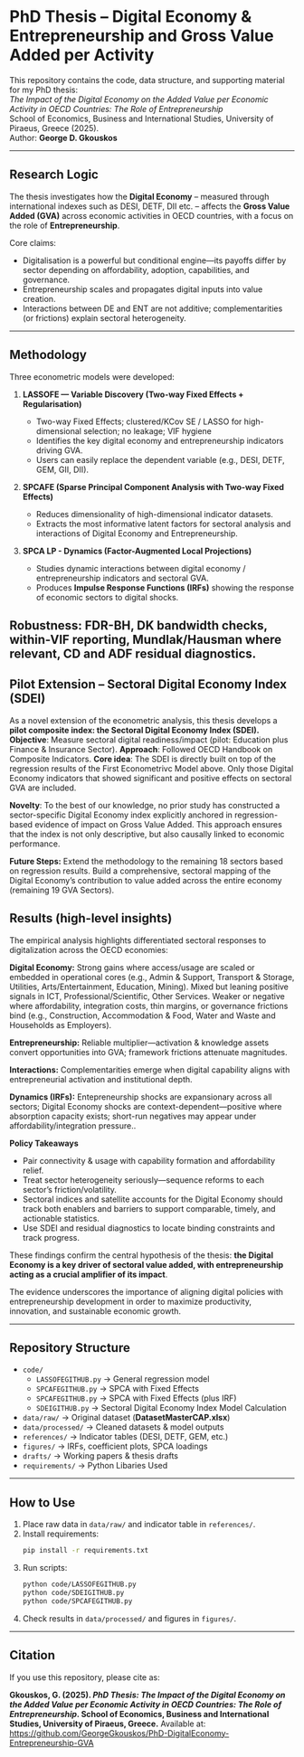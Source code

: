 
# PhD Thesis – Digital Economy & Entrepreneurship and Gross Value Added per Activity

This repository contains the code, data structure, and supporting material for my PhD thesis:  
*The Impact of the Digital Economy on the Added Value per Economic Activity in OECD Countries: The Role of Entrepreneurship*  
School of Economics, Business and International Studies, University of Piraeus, Greece (2025).  
Author: **George D. Gkouskos**

---

## Research Logic
The thesis investigates how the **Digital Economy** – measured through international indexes such as DESI, DETF, DII etc. – affects the **Gross Value Added (GVA)** across economic activities in OECD countries, with a focus on the role of **Entrepreneurship**.  

Core claims:
- Digitalisation is a powerful but conditional engine—its payoffs differ by sector depending on affordability, adoption, capabilities, and governance.
- Entrepreneurship scales and propagates digital inputs into value creation.
- Interactions between DE and ENT are not additive; complementarities (or frictions) explain sectoral heterogeneity.

---

## Methodology
Three econometric models were developed:

1. **LASSOFE — Variable Discovery (Two-way Fixed Effects + Regularisation)**  
   - Two-way Fixed Effects; clustered/KCov SE / LASSO for high-dimensional selection; no leakage; VIF hygiene 
   - Identifies the key digital economy and entrepreneurship indicators driving GVA.  
   - Users can easily replace the dependent variable (e.g., DESI, DETF, GEM, GII, DII).  

2. **SPCAFE (Sparse Principal Component Analysis with Two-way Fixed Effects)**  
   - Reduces dimensionality of high-dimensional indicator datasets.  
   - Extracts the most informative latent factors for sectoral analysis and interactions of Digital Economy and Entrepreneurship.  

3. **SPCA LP - Dynamics (Factor-Augmented Local Projections)**  
   - Studies dynamic interactions between digital economy / entrepreneurship indicators and sectoral GVA.  
   - Produces **Impulse Response Functions (IRFs)** showing the response of economic sectors to digital shocks.  


Robustness: FDR-BH, DK bandwidth checks, within-VIF reporting, Mundlak/Hausman where relevant, CD and ADF residual diagnostics.
---
## Pilot Extension – Sectoral Digital Economy Index (SDEI)

As a novel extension of the econometric analysis, this thesis develops a **pilot composite index: the Sectoral Digital Economy Index (SDEI).**
**Objective**: Measure sectoral digital readiness/impact (pilot: Education  plus Finance & Insurance Sector).
**Approach**: Followed OECD Handbook on Composite Indicators.
**Core idea**: The SDEI is directly built on top of the regression results of the First Econometrivc Model above. Only those Digital Economy indicators that showed significant and positive effects on sectoral GVA are included.

**Novelty**: 
To the best of our knowledge, no prior study has constructed a sector-specific Digital Economy index explicitly anchored in regression-based evidence of impact on Gross Value Added. This approach ensures that the index is not only descriptive, but also causally linked to economic performance.

**Future Steps:**
Extend the methodology to the remaining 18 sectors based on regression results.
Build a comprehensive, sectoral mapping of the Digital Economy’s contribution to value added across the entire economy (remaining 19 GVA Sectors).

## Results (high-level insights)

The empirical analysis highlights differentiated sectoral responses to digitalization across the OECD economies:

**Digital Economy:** Strong gains where access/usage are scaled or embedded in operational cores (e.g., Admin & Support, Transport & Storage, Utilities, Arts/Entertainment, Education, Mining). Mixed but leaning positive signals in ICT, Professional/Scientific, Other Services. Weaker or negative where affordability, integration costs, thin margins, or governance frictions bind (e.g., Construction, Accommodation & Food, Water and Waste and Households as Employers).

**Entrepreneurship:** Reliable multiplier—activation & knowledge assets convert opportunities into GVA; framework frictions attenuate magnitudes.

**Interactions:** Complementarities emerge when digital capability aligns with entrepreneurial activation and institutional depth.

**Dynamics (IRFs):** Entepreneurship shocks are expansionary across all sectors; Digital Economy shocks are context-dependent—positive where absorption capacity exists; short-run negatives may appear under affordability/integration pressure..

**Policy Takeaways**
- Pair connectivity & usage with capability formation and affordability relief.
- Treat sector heterogeneity seriously—sequence reforms to each sector’s friction/volatility.
- Sectoral indices and satellite accounts for the Digital Economy should track both enablers and barriers to support comparable, timely, and actionable statistics.
- Use SDEI and residual diagnostics to locate binding constraints and track progress.

These findings confirm the central hypothesis of the thesis: **the Digital Economy is a key driver of sectoral value added, with entrepreneurship acting as a crucial amplifier of its impact**. 

The evidence underscores the importance of aligning digital policies with entrepreneurship development in order to maximize productivity, innovation, and sustainable economic growth.
  

---

## Repository Structure
- `code/`
  - `LASSOFEGITHUB.py` → General regression model  
  - `SPCAFEGITHUB.py` → SPCA with Fixed Effects  
  - `SPCAFEGITHUB.py` → SPCA with Fixed Effects (plus IRF)
  - `SDEIGITHUB.py` → Sectoral Digital Economy Index Model Calculation
- `data/raw/` → Original dataset (**DatasetMasterCAP.xlsx**)  
- `data/processed/` → Cleaned datasets & model outputs  
- `references/` → Indicator tables (DESI, DETF, GEM, etc.)  
- `figures/` → IRFs, coefficient plots, SPCA loadings  
- `drafts/` → Working papers & thesis drafts  
- `requirements/` → Python Libaries Used  
---

## How to Use
1. Place raw data in `data/raw/` and indicator table in `references/`.  
2. Install requirements:  
   ```bash
   pip install -r requirements.txt
   ```  
3. Run scripts:  
   ```bash
   python code/LASSOFEGITHUB.py
   python code/SDEIGITHUB.py
   python code/SPCAFEGITHUB.py
   ```  
4. Check results in `data/processed/` and figures in `figures/`.  

---

## Citation
If you use this repository, please cite as:

**Gkouskos, G. (2025). *PhD Thesis: The Impact of the Digital Economy on the Added Value per Economic Activity in OECD Countries: The Role of Entrepreneurship*. School of Economics, Business and International Studies, University of Piraeus, Greece.**
Available at: https://github.com/GeorgeGkouskos/PhD-DigitalEconomy-Entrepreneurship-GVA

